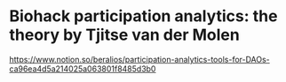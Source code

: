 # Biohack participation analytics: the theory by Tjitse van der Molen
https://www.notion.so/beralios/participation-analytics-tools-for-DAOs-ca96ea4d5a214025a063801f8485d3b0
